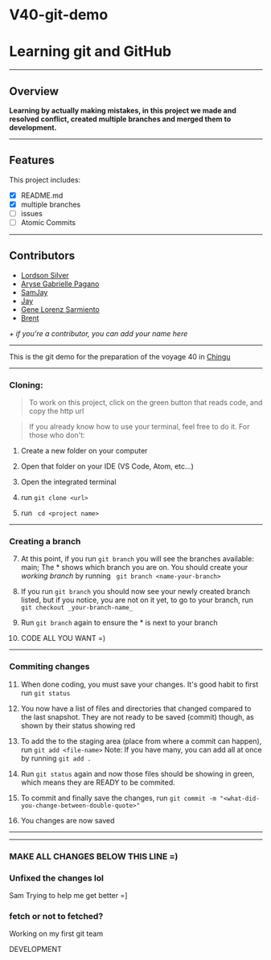 # V40-git-demo

# Learning git and GitHub

---

## Overview

**Learning by actually making mistakes, in this project we made and resolved conflict, created multiple branches and merged them to development.**

---

## Features

This project includes:

- [x] README.md
- [x] multiple branches
- [ ] issues
- [ ] Atomic Commits

---

## Contributors

- [Lordson Silver](https://github.com/lordson-silver)
- [Aryse Gabrielle Pagano](https://github.com/Medic1111)
- [SamJay](https://github.com/SamJay321)
- [Jay](https://github.com/jaykasiphat)
- [Gene Lorenz Sarmiento](https://github.com/genelorenzSarmiento0408)
- [Brent](https://github.com/Brentskofield)

_+ if you're a contributor, you can add your name here_

---

This is the git demo for the preparation of the voyage 40 in [Chingu](https://chingu.io)

---

### Cloning:

> To work on this project, click on the green button that reads code, and copy the http url

> If you already know how to use your terminal, feel free to do it. For those who don't:

1. Create a new folder on your computer

2. Open that folder on your IDE (VS Code, Atom, etc...)

3. Open the integrated terminal

4. run `git clone <url> `

5. run ` cd <project name>`

---

### Creating a branch

7. At this point, if you run `git branch` you will see the branches available: main; The \* shows which branch you are on. You should create your _working branch_ by running ` git branch <name-your-branch>`

8. If you run `git branch` you should now see your newly created branch listed, but if you notice, you are not on it yet, to go to your branch, run ` git checkout _your-branch-name_`

9. Run `git branch` again to ensure the \* is next to your branch

10. CODE ALL YOU WANT =)

---

### Commiting changes

11. When done coding, you must save your changes. It's good habit to first run `git status`

12. You now have a list of files and directories that changed compared to the last snapshot. They are not ready to be saved (commit) though, as shown by their status showing red

13. To add the to the staging area (place from where a commit can happen), run `git add <file-name>` Note: If you have many, you can add all at once by running `git add .`

14. Run `git status` again and now those files should be showing in green, which means they are READY to be commited.

15. To commit and finally save the changes, run `git commit -m "<what-did-you-change-between-double-quote>"`

16. You changes are now saved

---

---

### MAKE ALL CHANGES BELOW THIS LINE =)

### Unfixed the changes lol

Sam
Trying to help me get better
=]

### fetch or not to fetched?

Working on my first git team

DEVELOPMENT
